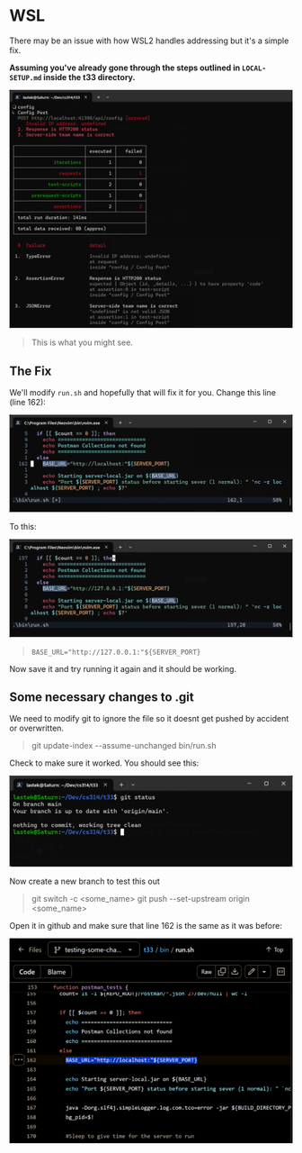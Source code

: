 # WSL
There may be an issue with how WSL2 handles addressing but it's a simple fix.

**Assuming you've already gone through the steps outlined in `LOCAL-SETUP.md` inside the t33 directory.**

<img src="image.png" alt="alt text" width="600">

> This is what you might see.

## The Fix

We'll modify `run.sh` and hopefully that will fix it for you.
Change this line (line 162):

<div><img src="image-1.png" alt="alt text" width="600"></div>

To this:
<div><img src="image-2.png" alt="alt text" width="600"></div>

> `BASE_URL="http://127.0.0.1:"${SERVER_PORT}`

Now save it and try running it again and it should be working.

## Some necessary changes to .git
We need to modify git to ignore the file so it doesnt get pushed by accident or overwritten.

> git update-index --assume-unchanged bin/run.sh

Check to make sure it worked. You should see this:

<div><img src="image-4.png" alt="alt text" width="600"></div>

Now create a new branch to test this out

> git switch -c <some_name>
> git push --set-upstream origin <some_name>

Open it in github and make sure that line 162 is the same as it was before:

<img src="image-3.png" alt="alt text" width="600">
